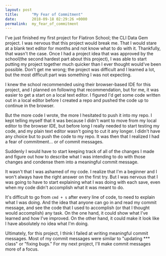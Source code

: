 ```yaml
---
layout: post
title:      "My Fear of Commitment"
date:       2018-09-18 02:29:26 +0000
permalink:  my_fear_of_commitment
---
```



I've just finished my first project for Flatiron School; the CLI Data Gem project. I was nervous that this project would break me. That I would stare at a blank text editor for months and not know what to do with it. Thankfully, that wasn't the case.  Once I had a project idea that was approved by the school(the second hardest part about this project), I was able to start putting my project together much quicker than I ever thought would've been possible. Don't get me wrong; the project was difficult and I learned a lot, but the most difficult part was something I was not expecting. 

I knew the school recommended using their browser-based IDE for this project, and I planned on following that recommendation, but for me, it was easier to get a start on a local text editor. I figured I'd get some code written out in a local editor before I created a repo and pushed the code up to continue in the browser.  

But the more code I wrote, the more I hesitated to push it into my repo. I kept telling myself that it was because I didn't want to move from my local editor to the browser IDE, but before long I really needed to start testing my code, and my plain text editor wasn't going to cut it any longer. I didn't have any choice but to push the code to my repo. It was then that I realized I had a fear of commitment... or of commit messages. 

Suddenly I would have to start keeping track of all of the changes I made and figure out how to describe what I was intending to do with those changes and condense them into a meaningful commit message. 

It wasn't that I was ashamed of my code. I realize that I'm a beginner and I won't always have the right answer on the first try. But I was nervous that I was going to have to start explaining what I was doing with each save, even when my code didn't accomplish what it was meant to do. 

It's difficult to go from `cmd + s` after every line of code, to need to explain what I was doing. And the idea that anyone can go in and read my commit message, and see the code that I used to accomplish (or that I thought would accomplish) any task. On the one hand, it could show what I've learned and how I've improved. On the other hand, it could make it look like I have absolutely no idea what I'm doing. 

Ultimately, for this project, I think I failed at writing meaningful commit messages. Most of my commit messages were similar to "updating *** class" or "fixing bugs." For my next project, I'll make commit messages more of a focus.
